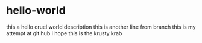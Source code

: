 # hello-world
this a hello cruel world description
this is another line from branch
this is my attempt at git hub i hope
this is the krusty krab
